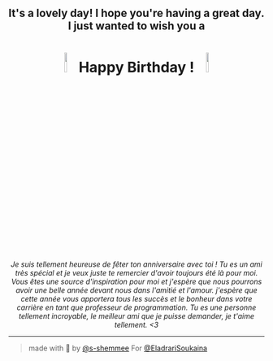 <div align="center">
  <h2>It's a lovely day! I hope you're having a great day. I just wanted to wish you a </h2>
  <h1><img width="10%" src="https://media.giphy.com/media/XZUJID3BXY7WH5GkrB/giphy.gif"/>Happy Birthday !<img width="10%" src="https://media.giphy.com/media/XZUJID3BXY7WH5GkrB/giphy.gif"/></h1>
</div>
<div align="center">
  <i>Je suis tellement heureuse de fêter ton anniversaire avec toi ! Tu es un ami très spécial et je veux juste te remercier d'avoir toujours été là pour moi. Vous êtes une source d'inspiration pour moi et j'espère que nous pourrons avoir une belle année devant nous dans l'amitié et l'amour. j'espère que cette année vous apportera tous les succès et le bonheur dans votre carrière en tant que professeur de programmation. Tu es une personne tellement incroyable, le meilleur ami que je puisse demander, je t'aime tellement. <3</i>
</div>

---

> made with 💖 by [@s-shemmee](https://www.github.com/s-shemmee) For [@EladrariSoukaina](https://github.com/soukaina-cloud)
